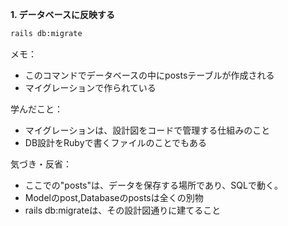 **1. データベースに反映する**
```bash
rails db:migrate
```

メモ：
- このコマンドでデータベースの中にpostsテーブルが作成される
- マイグレーションで作られている

学んだこと：
- マイグレーションは、設計図をコードで管理する仕組みのこと
- DB設計をRubyで書くファイルのことでもある

気づき・反省：
- ここでの"posts"は、データを保存する場所であり、SQLで動く。
- Modelのpost,Databaseのpostsは全くの別物
- rails db:migrateは、その設計図通りに建てること